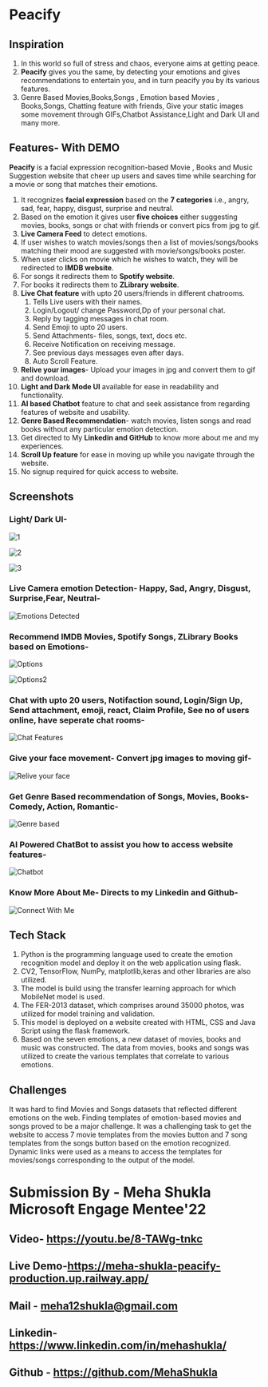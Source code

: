 # Peacify

## Inspiration
1. In this world so full of stress and chaos, everyone aims at getting peace.
2. **Peacify** gives you the same, by detecting your emotions and gives recommendations to entertain you, and in turn peacify you by its various features.
3. Genre Based Movies,Books,Songs , Emotion based Movies , Books,Songs, Chatting feature with friends, Give your static images some movement through GIFs,Chatbot Assistance,Light and Dark UI and many more.

## Features- With DEMO
**Peacify** is a facial expression recognition-based Movie , Books and Music Suggestion website that cheer up users and saves time while searching for a movie or song that matches their emotions.
1. It recognizes **facial expression** based on the **7 categories** i.e., angry, sad, fear, happy, disgust, surprise and neutral.
2. Based on the emotion it gives user **five choices**  either suggesting movies, books, songs or chat with friends or convert pics from jpg to gif.
3. **Live Camera Feed** to detect emotions.
4. If user wishes to watch movies/songs then a list of movies/songs/books matching their mood are suggested with movie/songs/books poster.
5. When user clicks on movie which he wishes to watch, they will be redirected to **IMDB website**.
6. For songs it redirects them to **Spotify website**.
7. For books it redirects them to **ZLibrary website**.
8. **Live Chat feature** with upto 20 users/friends in different chatrooms.
    1. Tells Live users with their names.
    2. Login/Logout/ change Password,Dp of your personal chat.
    3. Reply by tagging messages in chat room.
    4. Send Emoji to upto 20 users.
    5. Send Attachments- files, songs, text, docs etc.
    6. Receive Notification on receiving message.
    7. See previous days messages even after days.
    8. Auto Scroll Feature.
9. **Relive your images**- Upload your images in jpg and convert them to gif and download.
10. **Light and Dark Mode UI** available for ease in readability and functionality.
11. **AI based Chatbot** feature to chat and seek assistance from regarding features of website and usability.
12. **Genre Based Recommendation**- watch movies, listen songs and read books without any particular emotion detection.
13. Get directed to My **Linkedin and GitHub** to know more about me and my experiences.
14. **Scroll Up feature** for ease in moving up while you navigate through the website.
15. No signup required for quick access to website.
## Screenshots

 ### Light/ Dark UI-

![1](https://user-images.githubusercontent.com/75724727/169809474-0f0d39e8-007c-4d31-a15c-b4dd0a0de356.png)

![2](https://user-images.githubusercontent.com/75724727/169809578-b99ff59e-3bde-4eb5-b6d9-888ff07b6ac4.png)

![3](https://user-images.githubusercontent.com/75724727/169809630-c28335b6-1190-4496-bdd5-861e1e301992.png)

 ### Live Camera emotion Detection- Happy, Sad, Angry, Disgust, Surprise,Fear, Neutral-

![ Emotions Detected](https://user-images.githubusercontent.com/75724727/169809743-12d471e4-6cc0-4fa7-9c62-e4e075f84165.png)


 ### Recommend IMDB Movies, Spotify Songs, ZLibrary Books based on Emotions-

![Options](https://user-images.githubusercontent.com/75724727/169809837-2c8bba45-4de7-414a-8109-4bbf25e3d03e.png)

![Options2](https://user-images.githubusercontent.com/75724727/169809902-0176c35e-6d86-4c85-bab6-560d2a3ea5a8.png)

 ### Chat with upto 20 users, Notifaction sound, Login/Sign Up, Send attachment, emoji, react, Claim Profile, See no of users online, have seperate chat rooms-

![Chat Features](https://user-images.githubusercontent.com/75724727/169809937-fc4e0eb0-f5bb-4db6-b589-5a09f4be6e4f.png)

 ### Give your face movement- Convert jpg images to moving gif-

![Relive your face](https://user-images.githubusercontent.com/75724727/169809981-520aaec8-c83e-4d2e-8dc9-559dbe7cdb81.png)

 ### Get Genre Based recommendation of Songs, Movies, Books- Comedy, Action, Romantic-

![Genre based](https://user-images.githubusercontent.com/75724727/169810050-03dfc9f6-70fa-4fa6-8960-9f8e5c103128.png)

 ### AI Powered ChatBot to assist you how to access website features-

![Chatbot](https://user-images.githubusercontent.com/75724727/169810076-52774a17-5c95-471d-bf0c-f3e3fc22b32a.png)

 ### Know More About Me- Directs to my Linkedin and Github-

![Connect With Me](https://user-images.githubusercontent.com/75724727/169810158-5cabf831-f425-43c3-8a03-b08ad531a5b2.png)


## Tech Stack
1. Python is the programming language used to create the emotion recognition model and deploy it on the web application using flask.
2. CV2, TensorFlow, NumPy, matplotlib,keras and other libraries are also utilized.
3. The model is build using the transfer learning approach for which MobileNet model is used.
4. The FER-2013 dataset, which comprises around 35000 photos, was utilized for model training and validation.
5. This model is deployed on a website created with HTML, CSS and Java Script using the flask framework.
6. Based on the seven emotions, a new dataset of movies, books and music was constructed. The data from movies, books and songs was utilized to create the various templates that correlate to various emotions.
## Challenges
It was hard to find Movies and Songs datasets that reflected different emotions on the web. Finding templates of emotion-based movies and songs proved to be a major challenge. It was a challenging task to get the website to access 7 movie templates from the movies button and 7 song templates from the songs button based on the emotion recognized. Dynamic links were used as a means to access the templates for movies/songs corresponding to the output of the model.

# Submission By - Meha Shukla                      Microsoft Engage Mentee'22

## Video- https://youtu.be/8-TAWg-tnkc
## Live Demo-https://meha-shukla-peacify-production.up.railway.app/
## Mail - meha12shukla@gmail.com
## Linkedin- https://www.linkedin.com/in/mehashukla/
## Github - https://github.com/MehaShukla
